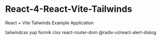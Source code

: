 # React-4-React-Vite-Tailwinds
React + Vite Tailwinds Example Application

tailwindcss yup formik clsx react-router-dom @radix-ui/react-alert-dialog
